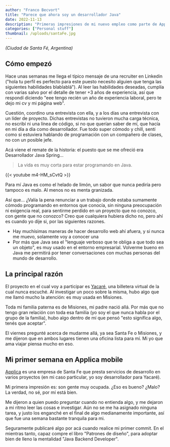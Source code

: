 ```yaml
---
author: "Franco Becvort"
title: "Parece que ahora soy un desarrollador Java"
date: 2022-11-13
description: "Primeras impresiones de mi nuevo empleo como parte de Applica mobile"
categories: ["Personal stuff"]
thumbnail: /uploads/santaFe.jpg
---
```


_\(Ciudad de Santa Fé, Argentina\)_

## Cómo empezó

Hace unas semanas me llega el típico mensaje de una recruiter en Linkedin \("hola tu perfil es perfecto para este puesto necesito alguien que tenga las siguientes habilidades blablablá"\). Al leer las habilidades deseadas, cumplía con varias salvo por el detalle de tener +3 años de experiencia, así que respondí diciendo "eee tengo recién un año de experiencia laboral, pero te dejo mi cv y mi página web".

Cuestión, coordino una entrevista con ella, y a los días una entrevista con un líder de proyecto. Dichas entrevistas no tuvieron mucha carga técnica, no escribí ni una línea de código, si no que querían saber de mí, que hacía en mi día a día como desarrollador. Fue todo super cómodo y chill, sentí como si estuviera hablando de programación con un compañero de clases, no con un posible jefe.

Acá viene el remate de la historia: el puesto que se me ofreció era Desarrollador Java Spring...

> La vida es muy corta para estar programando en Java.

{{< youtube m4-HM_sCvtQ >}}

Para mí Java es como el helado de limón, un sabor que nunca pediría pero tampoco es malo. Al menos no es menta granizada.

Así que... ¿Valía la pena renunciar a un trabajo donde estaba sumamente cómodo programando en entornos que conocía, sin ninguna preocupación ni exigencia real, para sentirme perdido en un proyecto que no conozco, con gente que no conozco? Creo que cualquiera hubiera dicho no, pero ahí es cuando yo dije si, por las siguientes razones.

- Hay muchísimas maneras de hacer desarrollo web ahí afuera, y si nunca me muevo, solamente voy a conocer una
- Por más que Java sea el "lenguaje verboso que te obliga a que todo sea un objeto", es muy usado en el entorno empresarial. Volverme bueno en Java me permitirá por tener conversaciones con muchas personas del mundo de desarrollo.

## La principal razón

El proyecto en el cual voy a participar es [Yacaré](https://yacare.com/), una billetera virtual de la cual nunca escuché. Al investigar un poco sobre la misma, hubo algo que me llamó mucho la atención: es muy usada en Misiones.

Toda mi familia paterna es de Misiones, mi padre nació allá. Por más que no tengo gran relación con toda esa familia \(yo soy el que nunca habla por el grupo de la familia\), hubo algo dentro de mí que pensó "esto significa algo, tenés que aceptar".

El viernes pregunté acerca de mudarme allá, ya sea Santa Fe o Misiones, y me dijeron que en ambos lugares tienen una oficina lista para mí. Mi yo que ama viajar piensa mucho en eso.

## Mi primer semana en Applica mobile

[Applica](http://www.applica-mobile.com/?lang=es) es una empresa de Santa Fe que presta servicios de desarrollo en varios proyectos \(en mi caso particular, yo soy desarrollador para Yacaré\).

Mi primera impresión es: son gente muy ocupada. ¿Eso es bueno? ¿Malo? La verdad, no sé, por mí está bien.

Me dijeron a quien puedo preguntar cuando no entienda algo, y me dejaron a mi ritmo leer las cosas e investigar. Aún no se me ha asignado ninguna tarea, y justo los enganché en el final de algo medianamente importante, así que fue una semana bastante tranquila para mi.

Seguramente publicaré algo por acá cuando realice mi primer commit. En el mientras tanto, capaz compre el libro "Patrones de diseño", para adoptar bien de lleno la mentalidad "Java Backend Developer".

